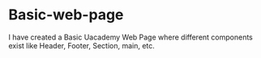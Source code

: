 # Basic-web-page
I have created a Basic Uacademy Web Page  where different components exist like Header, Footer, Section, main, etc. 
